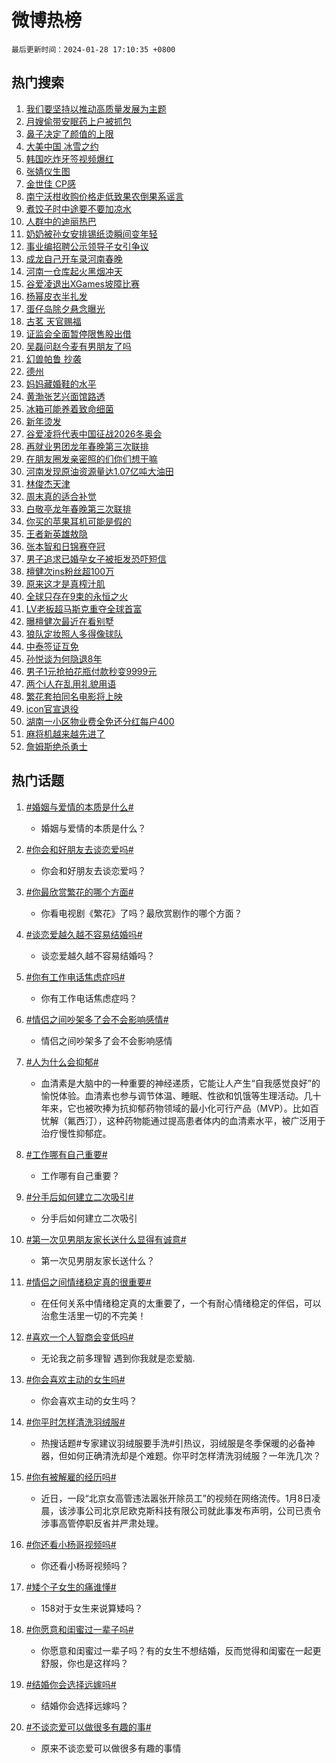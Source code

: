 # 微博热榜

`最后更新时间：2024-01-28 17:10:35 +0800`

## 热门搜索

1. [我们要坚持以推动高质量发展为主题](https://m.weibo.cn/search?containerid=100103type%3D1%26t%3D10%26q%3D%23%E6%88%91%E4%BB%AC%E8%A6%81%E5%9D%9A%E6%8C%81%E4%BB%A5%E6%8E%A8%E5%8A%A8%E9%AB%98%E8%B4%A8%E9%87%8F%E5%8F%91%E5%B1%95%E4%B8%BA%E4%B8%BB%E9%A2%98%23&stream_entry_id=51&isnewpage=1&extparam=seat%3D1%26c_type%3D51%26dgr%3D0%26pos%3D0%26cate%3D10103%26q%3D%2523%25E6%2588%2591%25E4%25BB%25AC%25E8%25A6%2581%25E5%259D%259A%25E6%258C%2581%25E4%25BB%25A5%25E6%258E%25A8%25E5%258A%25A8%25E9%25AB%2598%25E8%25B4%25A8%25E9%2587%258F%25E5%258F%2591%25E5%25B1%2595%25E4%25B8%25BA%25E4%25B8%25BB%25E9%25A2%2598%2523%26filter_type%3Drealtimehot%26stream_entry_id%3D51%26display_time%3D1706433034%26pre_seqid%3D170643303454602201205)
1. [月嫂偷带安眠药上户被抓包](https://m.weibo.cn/search?containerid=100103type%3D1%26t%3D10%26q%3D%23%E6%9C%88%E5%AB%82%E5%81%B7%E5%B8%A6%E5%AE%89%E7%9C%A0%E8%8D%AF%E4%B8%8A%E6%88%B7%E8%A2%AB%E6%8A%93%E5%8C%85%23&stream_entry_id=31&isnewpage=1&extparam=seat%3D1%26c_type%3D31%26pos%3D0%26lcate%3D5001%26filter_type%3Drealtimehot%26band_rank%3D1%26q%3D%2523%25E6%259C%2588%25E5%25AB%2582%25E5%2581%25B7%25E5%25B8%25A6%25E5%25AE%2589%25E7%259C%25A0%25E8%258D%25AF%25E4%25B8%258A%25E6%2588%25B7%25E8%25A2%25AB%25E6%258A%2593%25E5%258C%2585%2523%26dgr%3D0%26flag%3D1%26realpos%3D1%26cate%3D5001%26stream_entry_id%3D31%26display_time%3D1706433034%26pre_seqid%3D170643303454602201205)
1. [鼻子决定了颜值的上限](https://m.weibo.cn/search?containerid=100103type%3D1%26t%3D10%26q%3D%23%E9%BC%BB%E5%AD%90%E5%86%B3%E5%AE%9A%E4%BA%86%E9%A2%9C%E5%80%BC%E7%9A%84%E4%B8%8A%E9%99%90%23&stream_entry_id=31&isnewpage=1&extparam=seat%3D1%26c_type%3D31%26pos%3D1%26lcate%3D5001%26filter_type%3Drealtimehot%26band_rank%3D2%26q%3D%2523%25E9%25BC%25BB%25E5%25AD%2590%25E5%2586%25B3%25E5%25AE%259A%25E4%25BA%2586%25E9%25A2%259C%25E5%2580%25BC%25E7%259A%2584%25E4%25B8%258A%25E9%2599%2590%2523%26dgr%3D0%26flag%3D2%26realpos%3D2%26cate%3D5001%26stream_entry_id%3D31%26display_time%3D1706433034%26pre_seqid%3D170643303454602201205)
1. [大美中国 冰雪之约](https://m.weibo.cn/search?containerid=100103type%3D1%26t%3D10%26q%3D%23%E5%A4%A7%E7%BE%8E%E4%B8%AD%E5%9B%BD+%E5%86%B0%E9%9B%AA%E4%B9%8B%E7%BA%A6%23&stream_entry_id=31&isnewpage=1&extparam=seat%3D1%26c_type%3D31%26pos%3D2%26lcate%3D5001%26filter_type%3Drealtimehot%26band_rank%3D3%26q%3D%2523%25E5%25A4%25A7%25E7%25BE%258E%25E4%25B8%25AD%25E5%259B%25BD%2520%25E5%2586%25B0%25E9%259B%25AA%25E4%25B9%258B%25E7%25BA%25A6%2523%26dgr%3D0%26flag%3D1%26realpos%3D3%26cate%3D5001%26stream_entry_id%3D31%26display_time%3D1706433034%26pre_seqid%3D170643303454602201205)
1. [韩国吃炸牙签视频爆红](https://m.weibo.cn/search?containerid=100103type%3D1%26t%3D10%26q%3D%23%E9%9F%A9%E5%9B%BD%E5%90%83%E7%82%B8%E7%89%99%E7%AD%BE%E8%A7%86%E9%A2%91%E7%88%86%E7%BA%A2%23&stream_entry_id=31&isnewpage=1&extparam=seat%3D1%26c_type%3D31%26pos%3D3%26lcate%3D5001%26filter_type%3Drealtimehot%26band_rank%3D4%26q%3D%2523%25E9%259F%25A9%25E5%259B%25BD%25E5%2590%2583%25E7%2582%25B8%25E7%2589%2599%25E7%25AD%25BE%25E8%25A7%2586%25E9%25A2%2591%25E7%2588%2586%25E7%25BA%25A2%2523%26dgr%3D0%26flag%3D2%26realpos%3D4%26cate%3D5001%26stream_entry_id%3D31%26display_time%3D1706433034%26pre_seqid%3D170643303454602201205)
1. [张婧仪生图](https://m.weibo.cn/search?containerid=100103type%3D1%26t%3D10%26q%3D%E5%BC%A0%E5%A9%A7%E4%BB%AA%E7%94%9F%E5%9B%BE&stream_entry_id=31&isnewpage=1&extparam=seat%3D1%26c_type%3D31%26pos%3D4%26lcate%3D5001%26filter_type%3Drealtimehot%26band_rank%3D5%26q%3D%25E5%25BC%25A0%25E5%25A9%25A7%25E4%25BB%25AA%25E7%2594%259F%25E5%259B%25BE%26dgr%3D0%26flag%3D1%26realpos%3D5%26cate%3D5001%26stream_entry_id%3D31%26display_time%3D1706433034%26pre_seqid%3D170643303454602201205)
1. [金世佳 CP感](https://m.weibo.cn/search?containerid=100103type%3D1%26t%3D10%26q%3D%E9%87%91%E4%B8%96%E4%BD%B3+CP%E6%84%9F&stream_entry_id=31&isnewpage=1&extparam=seat%3D1%26c_type%3D31%26pos%3D5%26lcate%3D5001%26filter_type%3Drealtimehot%26band_rank%3D6%26q%3D%25E9%2587%2591%25E4%25B8%2596%25E4%25BD%25B3%2520CP%25E6%2584%259F%26dgr%3D0%26flag%3D1%26realpos%3D6%26cate%3D5001%26stream_entry_id%3D31%26display_time%3D1706433034%26pre_seqid%3D170643303454602201205)
1. [南宁沃柑收购价格走低致果农倒果系谣言](https://m.weibo.cn/search?containerid=100103type%3D1%26t%3D10%26q%3D%23%E5%8D%97%E5%AE%81%E6%B2%83%E6%9F%91%E6%94%B6%E8%B4%AD%E4%BB%B7%E6%A0%BC%E8%B5%B0%E4%BD%8E%E8%87%B4%E6%9E%9C%E5%86%9C%E5%80%92%E6%9E%9C%E7%B3%BB%E8%B0%A3%E8%A8%80%23&stream_entry_id=31&isnewpage=1&extparam=seat%3D1%26c_type%3D31%26pos%3D6%26lcate%3D5001%26filter_type%3Drealtimehot%26band_rank%3D7%26q%3D%2523%25E5%258D%2597%25E5%25AE%2581%25E6%25B2%2583%25E6%259F%2591%25E6%2594%25B6%25E8%25B4%25AD%25E4%25BB%25B7%25E6%25A0%25BC%25E8%25B5%25B0%25E4%25BD%258E%25E8%2587%25B4%25E6%259E%259C%25E5%2586%259C%25E5%2580%2592%25E6%259E%259C%25E7%25B3%25BB%25E8%25B0%25A3%25E8%25A8%2580%2523%26is_ad_pos%3D1%26adid%3D221324%26dgr%3D0%26cate%3D5001%26stream_entry_id%3D31%26display_time%3D1706433034%26pre_seqid%3D170643303454602201205)
1. [煮饺子时中途要不要加凉水](https://m.weibo.cn/search?containerid=100103type%3D1%26t%3D10%26q%3D%23%E7%85%AE%E9%A5%BA%E5%AD%90%E6%97%B6%E4%B8%AD%E9%80%94%E8%A6%81%E4%B8%8D%E8%A6%81%E5%8A%A0%E5%87%89%E6%B0%B4%23&stream_entry_id=31&isnewpage=1&extparam=seat%3D1%26c_type%3D31%26pos%3D7%26lcate%3D5001%26filter_type%3Drealtimehot%26band_rank%3D7%26q%3D%2523%25E7%2585%25AE%25E9%25A5%25BA%25E5%25AD%2590%25E6%2597%25B6%25E4%25B8%25AD%25E9%2580%2594%25E8%25A6%2581%25E4%25B8%258D%25E8%25A6%2581%25E5%258A%25A0%25E5%2587%2589%25E6%25B0%25B4%2523%26dgr%3D0%26flag%3D0%26realpos%3D7%26cate%3D5001%26stream_entry_id%3D31%26display_time%3D1706433034%26pre_seqid%3D170643303454602201205)
1. [人群中的迪丽热巴](https://m.weibo.cn/search?containerid=100103type%3D1%26t%3D10%26q%3D%E4%BA%BA%E7%BE%A4%E4%B8%AD%E7%9A%84%E8%BF%AA%E4%B8%BD%E7%83%AD%E5%B7%B4&stream_entry_id=31&isnewpage=1&extparam=seat%3D1%26c_type%3D31%26pos%3D8%26lcate%3D5001%26filter_type%3Drealtimehot%26band_rank%3D8%26q%3D%25E4%25BA%25BA%25E7%25BE%25A4%25E4%25B8%25AD%25E7%259A%2584%25E8%25BF%25AA%25E4%25B8%25BD%25E7%2583%25AD%25E5%25B7%25B4%26dgr%3D0%26flag%3D1%26realpos%3D8%26cate%3D5001%26stream_entry_id%3D31%26display_time%3D1706433034%26pre_seqid%3D170643303454602201205)
1. [奶奶被孙女安排锡纸烫瞬间变年轻](https://m.weibo.cn/search?containerid=100103type%3D1%26t%3D10%26q%3D%23%E5%A5%B6%E5%A5%B6%E8%A2%AB%E5%AD%99%E5%A5%B3%E5%AE%89%E6%8E%92%E9%94%A1%E7%BA%B8%E7%83%AB%E7%9E%AC%E9%97%B4%E5%8F%98%E5%B9%B4%E8%BD%BB%23&stream_entry_id=31&isnewpage=1&extparam=seat%3D1%26c_type%3D31%26pos%3D9%26lcate%3D5001%26filter_type%3Drealtimehot%26band_rank%3D9%26q%3D%2523%25E5%25A5%25B6%25E5%25A5%25B6%25E8%25A2%25AB%25E5%25AD%2599%25E5%25A5%25B3%25E5%25AE%2589%25E6%258E%2592%25E9%2594%25A1%25E7%25BA%25B8%25E7%2583%25AB%25E7%259E%25AC%25E9%2597%25B4%25E5%258F%2598%25E5%25B9%25B4%25E8%25BD%25BB%2523%26dgr%3D0%26flag%3D32768%26realpos%3D9%26cate%3D5001%26stream_entry_id%3D31%26display_time%3D1706433034%26pre_seqid%3D170643303454602201205)
1. [事业编招聘公示领导子女引争议](https://m.weibo.cn/search?containerid=100103type%3D1%26t%3D10%26q%3D%23%E4%BA%8B%E4%B8%9A%E7%BC%96%E6%8B%9B%E8%81%98%E5%85%AC%E7%A4%BA%E9%A2%86%E5%AF%BC%E5%AD%90%E5%A5%B3%E5%BC%95%E4%BA%89%E8%AE%AE%23&stream_entry_id=31&isnewpage=1&extparam=seat%3D1%26c_type%3D31%26pos%3D10%26lcate%3D5001%26filter_type%3Drealtimehot%26band_rank%3D10%26q%3D%2523%25E4%25BA%258B%25E4%25B8%259A%25E7%25BC%2596%25E6%258B%259B%25E8%2581%2598%25E5%2585%25AC%25E7%25A4%25BA%25E9%25A2%2586%25E5%25AF%25BC%25E5%25AD%2590%25E5%25A5%25B3%25E5%25BC%2595%25E4%25BA%2589%25E8%25AE%25AE%2523%26dgr%3D0%26flag%3D0%26realpos%3D10%26cate%3D5001%26stream_entry_id%3D31%26display_time%3D1706433034%26pre_seqid%3D170643303454602201205)
1. [成龙自己开车录河南春晚](https://m.weibo.cn/search?containerid=100103type%3D1%26t%3D10%26q%3D%23%E6%88%90%E9%BE%99%E8%87%AA%E5%B7%B1%E5%BC%80%E8%BD%A6%E5%BD%95%E6%B2%B3%E5%8D%97%E6%98%A5%E6%99%9A%23&stream_entry_id=31&isnewpage=1&extparam=seat%3D1%26c_type%3D31%26pos%3D11%26lcate%3D5001%26filter_type%3Drealtimehot%26band_rank%3D11%26q%3D%2523%25E6%2588%2590%25E9%25BE%2599%25E8%2587%25AA%25E5%25B7%25B1%25E5%25BC%2580%25E8%25BD%25A6%25E5%25BD%2595%25E6%25B2%25B3%25E5%258D%2597%25E6%2598%25A5%25E6%2599%259A%2523%26dgr%3D0%26flag%3D2%26realpos%3D11%26cate%3D5001%26stream_entry_id%3D31%26display_time%3D1706433034%26pre_seqid%3D170643303454602201205)
1. [河南一仓库起火黑烟冲天](https://m.weibo.cn/search?containerid=100103type%3D1%26t%3D10%26q%3D%23%E6%B2%B3%E5%8D%97%E4%B8%80%E4%BB%93%E5%BA%93%E8%B5%B7%E7%81%AB%E9%BB%91%E7%83%9F%E5%86%B2%E5%A4%A9%23&stream_entry_id=31&isnewpage=1&extparam=seat%3D1%26c_type%3D31%26pos%3D12%26lcate%3D5001%26filter_type%3Drealtimehot%26band_rank%3D12%26q%3D%2523%25E6%25B2%25B3%25E5%258D%2597%25E4%25B8%2580%25E4%25BB%2593%25E5%25BA%2593%25E8%25B5%25B7%25E7%2581%25AB%25E9%25BB%2591%25E7%2583%259F%25E5%2586%25B2%25E5%25A4%25A9%2523%26dgr%3D0%26flag%3D1%26realpos%3D12%26cate%3D5001%26stream_entry_id%3D31%26display_time%3D1706433034%26pre_seqid%3D170643303454602201205)
1. [谷爱凌退出XGames坡障比赛](https://m.weibo.cn/search?containerid=100103type%3D1%26t%3D10%26q%3D%23%E8%B0%B7%E7%88%B1%E5%87%8C%E9%80%80%E5%87%BAXGames%E5%9D%A1%E9%9A%9C%E6%AF%94%E8%B5%9B%23&stream_entry_id=31&isnewpage=1&extparam=seat%3D1%26c_type%3D31%26pos%3D13%26lcate%3D5001%26filter_type%3Drealtimehot%26band_rank%3D13%26q%3D%2523%25E8%25B0%25B7%25E7%2588%25B1%25E5%2587%258C%25E9%2580%2580%25E5%2587%25BAXGames%25E5%259D%25A1%25E9%259A%259C%25E6%25AF%2594%25E8%25B5%259B%2523%26dgr%3D0%26flag%3D0%26realpos%3D13%26cate%3D5001%26stream_entry_id%3D31%26display_time%3D1706433034%26pre_seqid%3D170643303454602201205)
1. [杨幂皮衣半扎发](https://m.weibo.cn/search?containerid=100103type%3D1%26t%3D10%26q%3D%23%E6%9D%A8%E5%B9%82%E7%9A%AE%E8%A1%A3%E5%8D%8A%E6%89%8E%E5%8F%91%23&stream_entry_id=31&isnewpage=1&extparam=seat%3D1%26c_type%3D31%26pos%3D14%26lcate%3D5001%26filter_type%3Drealtimehot%26band_rank%3D14%26q%3D%2523%25E6%259D%25A8%25E5%25B9%2582%25E7%259A%25AE%25E8%25A1%25A3%25E5%258D%258A%25E6%2589%258E%25E5%258F%2591%2523%26dgr%3D0%26flag%3D0%26realpos%3D14%26cate%3D5001%26stream_entry_id%3D31%26display_time%3D1706433034%26pre_seqid%3D170643303454602201205)
1. [蛋仔岛除夕悬念曝光](https://m.weibo.cn/search?containerid=100103type%3D1%26t%3D10%26q%3D%23%E8%9B%8B%E4%BB%94%E5%B2%9B%E9%99%A4%E5%A4%95%E6%82%AC%E5%BF%B5%E6%9B%9D%E5%85%89%23&stream_entry_id=31&isnewpage=1&extparam=seat%3D1%26c_type%3D31%26pos%3D15%26lcate%3D5001%26filter_type%3Drealtimehot%26band_rank%3D15%26q%3D%2523%25E8%259B%258B%25E4%25BB%2594%25E5%25B2%259B%25E9%2599%25A4%25E5%25A4%2595%25E6%2582%25AC%25E5%25BF%25B5%25E6%259B%259D%25E5%2585%2589%2523%26dgr%3D0%26flag%3D0%26adid%3D220028%26realpos%3D15%26cate%3D5001%26stream_entry_id%3D31%26display_time%3D1706433034%26pre_seqid%3D170643303454602201205)
1. [古茗 天官赐福](https://m.weibo.cn/search?containerid=100103type%3D1%26t%3D10%26q%3D%E5%8F%A4%E8%8C%97+%E5%A4%A9%E5%AE%98%E8%B5%90%E7%A6%8F&stream_entry_id=31&isnewpage=1&extparam=seat%3D1%26c_type%3D31%26pos%3D16%26lcate%3D5001%26filter_type%3Drealtimehot%26band_rank%3D16%26q%3D%25E5%258F%25A4%25E8%258C%2597%2520%25E5%25A4%25A9%25E5%25AE%2598%25E8%25B5%2590%25E7%25A6%258F%26dgr%3D0%26flag%3D0%26realpos%3D16%26cate%3D5001%26stream_entry_id%3D31%26display_time%3D1706433034%26pre_seqid%3D170643303454602201205)
1. [证监会全面暂停限售股出借](https://m.weibo.cn/search?containerid=100103type%3D1%26t%3D10%26q%3D%23%E8%AF%81%E7%9B%91%E4%BC%9A%E5%85%A8%E9%9D%A2%E6%9A%82%E5%81%9C%E9%99%90%E5%94%AE%E8%82%A1%E5%87%BA%E5%80%9F%23&stream_entry_id=31&isnewpage=1&extparam=seat%3D1%26c_type%3D31%26pos%3D17%26lcate%3D5001%26filter_type%3Drealtimehot%26band_rank%3D17%26q%3D%2523%25E8%25AF%2581%25E7%259B%2591%25E4%25BC%259A%25E5%2585%25A8%25E9%259D%25A2%25E6%259A%2582%25E5%2581%259C%25E9%2599%2590%25E5%2594%25AE%25E8%2582%25A1%25E5%2587%25BA%25E5%2580%259F%2523%26dgr%3D0%26flag%3D0%26realpos%3D17%26cate%3D5001%26stream_entry_id%3D31%26display_time%3D1706433034%26pre_seqid%3D170643303454602201205)
1. [吴磊问赵今麦有男朋友了吗](https://m.weibo.cn/search?containerid=100103type%3D1%26t%3D10%26q%3D%23%E5%90%B4%E7%A3%8A%E9%97%AE%E8%B5%B5%E4%BB%8A%E9%BA%A6%E6%9C%89%E7%94%B7%E6%9C%8B%E5%8F%8B%E4%BA%86%E5%90%97%23&stream_entry_id=31&isnewpage=1&extparam=seat%3D1%26c_type%3D31%26pos%3D18%26lcate%3D5001%26filter_type%3Drealtimehot%26band_rank%3D18%26q%3D%2523%25E5%2590%25B4%25E7%25A3%258A%25E9%2597%25AE%25E8%25B5%25B5%25E4%25BB%258A%25E9%25BA%25A6%25E6%259C%2589%25E7%2594%25B7%25E6%259C%258B%25E5%258F%258B%25E4%25BA%2586%25E5%2590%2597%2523%26dgr%3D0%26flag%3D2%26realpos%3D18%26cate%3D5001%26stream_entry_id%3D31%26display_time%3D1706433034%26pre_seqid%3D170643303454602201205)
1. [幻兽帕鲁 抄袭](https://m.weibo.cn/search?containerid=100103type%3D1%26t%3D10%26q%3D%E5%B9%BB%E5%85%BD%E5%B8%95%E9%B2%81+%E6%8A%84%E8%A2%AD&stream_entry_id=31&isnewpage=1&extparam=seat%3D1%26c_type%3D31%26pos%3D19%26lcate%3D5001%26filter_type%3Drealtimehot%26band_rank%3D19%26q%3D%25E5%25B9%25BB%25E5%2585%25BD%25E5%25B8%2595%25E9%25B2%2581%2520%25E6%258A%2584%25E8%25A2%25AD%26dgr%3D0%26flag%3D1%26realpos%3D19%26cate%3D5001%26stream_entry_id%3D31%26display_time%3D1706433034%26pre_seqid%3D170643303454602201205)
1. [德州](https://m.weibo.cn/search?containerid=100103type%3D1%26t%3D10%26q%3D%E5%BE%B7%E5%B7%9E&stream_entry_id=31&isnewpage=1&extparam=seat%3D1%26c_type%3D31%26pos%3D20%26lcate%3D5001%26filter_type%3Drealtimehot%26band_rank%3D20%26q%3D%25E5%25BE%25B7%25E5%25B7%259E%26dgr%3D0%26flag%3D0%26realpos%3D20%26cate%3D5001%26stream_entry_id%3D31%26display_time%3D1706433034%26pre_seqid%3D170643303454602201205)
1. [妈妈藏婚鞋的水平](https://m.weibo.cn/search?containerid=100103type%3D1%26t%3D10%26q%3D%E5%A6%88%E5%A6%88%E8%97%8F%E5%A9%9A%E9%9E%8B%E7%9A%84%E6%B0%B4%E5%B9%B3&stream_entry_id=31&isnewpage=1&extparam=seat%3D1%26c_type%3D31%26pos%3D21%26lcate%3D5001%26filter_type%3Drealtimehot%26band_rank%3D21%26q%3D%25E5%25A6%2588%25E5%25A6%2588%25E8%2597%258F%25E5%25A9%259A%25E9%259E%258B%25E7%259A%2584%25E6%25B0%25B4%25E5%25B9%25B3%26dgr%3D0%26flag%3D1%26realpos%3D21%26cate%3D5001%26stream_entry_id%3D31%26display_time%3D1706433034%26pre_seqid%3D170643303454602201205)
1. [黄渤张艺兴面馆路透](https://m.weibo.cn/search?containerid=100103type%3D1%26t%3D10%26q%3D%23%E9%BB%84%E6%B8%A4%E5%BC%A0%E8%89%BA%E5%85%B4%E9%9D%A2%E9%A6%86%E8%B7%AF%E9%80%8F%23&stream_entry_id=31&isnewpage=1&extparam=seat%3D1%26c_type%3D31%26pos%3D22%26lcate%3D5001%26filter_type%3Drealtimehot%26band_rank%3D22%26q%3D%2523%25E9%25BB%2584%25E6%25B8%25A4%25E5%25BC%25A0%25E8%2589%25BA%25E5%2585%25B4%25E9%259D%25A2%25E9%25A6%2586%25E8%25B7%25AF%25E9%2580%258F%2523%26dgr%3D0%26flag%3D1%26realpos%3D22%26cate%3D5001%26stream_entry_id%3D31%26display_time%3D1706433034%26pre_seqid%3D170643303454602201205)
1. [冰箱可能养着致命细菌](https://m.weibo.cn/search?containerid=100103type%3D1%26t%3D10%26q%3D%23%E5%86%B0%E7%AE%B1%E5%8F%AF%E8%83%BD%E5%85%BB%E7%9D%80%E8%87%B4%E5%91%BD%E7%BB%86%E8%8F%8C%23&stream_entry_id=31&isnewpage=1&extparam=seat%3D1%26c_type%3D31%26pos%3D23%26lcate%3D5001%26filter_type%3Drealtimehot%26band_rank%3D23%26q%3D%2523%25E5%2586%25B0%25E7%25AE%25B1%25E5%258F%25AF%25E8%2583%25BD%25E5%2585%25BB%25E7%259D%2580%25E8%2587%25B4%25E5%2591%25BD%25E7%25BB%2586%25E8%258F%258C%2523%26dgr%3D0%26flag%3D1%26realpos%3D23%26cate%3D5001%26stream_entry_id%3D31%26display_time%3D1706433034%26pre_seqid%3D170643303454602201205)
1. [新年烫发](https://m.weibo.cn/search?containerid=100103type%3D1%26t%3D10%26q%3D%E6%96%B0%E5%B9%B4%E7%83%AB%E5%8F%91&stream_entry_id=31&isnewpage=1&extparam=seat%3D1%26c_type%3D31%26pos%3D24%26lcate%3D5001%26filter_type%3Drealtimehot%26band_rank%3D24%26q%3D%25E6%2596%25B0%25E5%25B9%25B4%25E7%2583%25AB%25E5%258F%2591%26dgr%3D0%26flag%3D1%26realpos%3D24%26cate%3D5001%26stream_entry_id%3D31%26display_time%3D1706433034%26pre_seqid%3D170643303454602201205)
1. [谷爱凌将代表中国征战2026冬奥会](https://m.weibo.cn/search?containerid=100103type%3D1%26t%3D10%26q%3D%23%E8%B0%B7%E7%88%B1%E5%87%8C%E5%B0%86%E4%BB%A3%E8%A1%A8%E4%B8%AD%E5%9B%BD%E5%BE%81%E6%88%982026%E5%86%AC%E5%A5%A5%E4%BC%9A%23&stream_entry_id=31&isnewpage=1&extparam=seat%3D1%26c_type%3D31%26pos%3D25%26lcate%3D5001%26filter_type%3Drealtimehot%26band_rank%3D25%26q%3D%2523%25E8%25B0%25B7%25E7%2588%25B1%25E5%2587%258C%25E5%25B0%2586%25E4%25BB%25A3%25E8%25A1%25A8%25E4%25B8%25AD%25E5%259B%25BD%25E5%25BE%2581%25E6%2588%25982026%25E5%2586%25AC%25E5%25A5%25A5%25E4%25BC%259A%2523%26dgr%3D0%26flag%3D0%26realpos%3D25%26cate%3D5001%26stream_entry_id%3D31%26display_time%3D1706433034%26pre_seqid%3D170643303454602201205)
1. [再就业男团龙年春晚第三次联排](https://m.weibo.cn/search?containerid=100103type%3D1%26t%3D10%26q%3D%23%E5%86%8D%E5%B0%B1%E4%B8%9A%E7%94%B7%E5%9B%A2%E9%BE%99%E5%B9%B4%E6%98%A5%E6%99%9A%E7%AC%AC%E4%B8%89%E6%AC%A1%E8%81%94%E6%8E%92%23&stream_entry_id=31&isnewpage=1&extparam=seat%3D1%26c_type%3D31%26pos%3D26%26lcate%3D5001%26filter_type%3Drealtimehot%26band_rank%3D26%26q%3D%2523%25E5%2586%258D%25E5%25B0%25B1%25E4%25B8%259A%25E7%2594%25B7%25E5%259B%25A2%25E9%25BE%2599%25E5%25B9%25B4%25E6%2598%25A5%25E6%2599%259A%25E7%25AC%25AC%25E4%25B8%2589%25E6%25AC%25A1%25E8%2581%2594%25E6%258E%2592%2523%26dgr%3D0%26flag%3D1%26realpos%3D26%26cate%3D5001%26stream_entry_id%3D31%26display_time%3D1706433034%26pre_seqid%3D170643303454602201205)
1. [在朋友圈发亲密照的们你们想干嘛](https://m.weibo.cn/search?containerid=100103type%3D1%26t%3D10%26q%3D%23%E5%9C%A8%E6%9C%8B%E5%8F%8B%E5%9C%88%E5%8F%91%E4%BA%B2%E5%AF%86%E7%85%A7%E7%9A%84%E4%BB%AC%E4%BD%A0%E4%BB%AC%E6%83%B3%E5%B9%B2%E5%98%9B%23&stream_entry_id=31&isnewpage=1&extparam=seat%3D1%26c_type%3D31%26pos%3D27%26lcate%3D5001%26filter_type%3Drealtimehot%26band_rank%3D27%26q%3D%2523%25E5%259C%25A8%25E6%259C%258B%25E5%258F%258B%25E5%259C%2588%25E5%258F%2591%25E4%25BA%25B2%25E5%25AF%2586%25E7%2585%25A7%25E7%259A%2584%25E4%25BB%25AC%25E4%25BD%25A0%25E4%25BB%25AC%25E6%2583%25B3%25E5%25B9%25B2%25E5%2598%259B%2523%26dgr%3D0%26flag%3D0%26realpos%3D27%26cate%3D5001%26stream_entry_id%3D31%26display_time%3D1706433034%26pre_seqid%3D170643303454602201205)
1. [河南发现原油资源量达1.07亿吨大油田](https://m.weibo.cn/search?containerid=100103type%3D1%26t%3D10%26q%3D%23%E6%B2%B3%E5%8D%97%E5%8F%91%E7%8E%B0%E5%8E%9F%E6%B2%B9%E8%B5%84%E6%BA%90%E9%87%8F%E8%BE%BE1.07%E4%BA%BF%E5%90%A8%E5%A4%A7%E6%B2%B9%E7%94%B0%23&stream_entry_id=31&isnewpage=1&extparam=seat%3D1%26c_type%3D31%26pos%3D28%26lcate%3D5001%26filter_type%3Drealtimehot%26band_rank%3D28%26q%3D%2523%25E6%25B2%25B3%25E5%258D%2597%25E5%258F%2591%25E7%258E%25B0%25E5%258E%259F%25E6%25B2%25B9%25E8%25B5%2584%25E6%25BA%2590%25E9%2587%258F%25E8%25BE%25BE1.07%25E4%25BA%25BF%25E5%2590%25A8%25E5%25A4%25A7%25E6%25B2%25B9%25E7%2594%25B0%2523%26dgr%3D0%26flag%3D1%26realpos%3D28%26cate%3D5001%26stream_entry_id%3D31%26display_time%3D1706433034%26pre_seqid%3D170643303454602201205)
1. [林俊杰天津](https://m.weibo.cn/search?containerid=100103type%3D1%26t%3D10%26q%3D%E6%9E%97%E4%BF%8A%E6%9D%B0%E5%A4%A9%E6%B4%A5&stream_entry_id=31&isnewpage=1&extparam=seat%3D1%26c_type%3D31%26pos%3D29%26lcate%3D5001%26filter_type%3Drealtimehot%26band_rank%3D29%26q%3D%25E6%259E%2597%25E4%25BF%258A%25E6%259D%25B0%25E5%25A4%25A9%25E6%25B4%25A5%26dgr%3D0%26flag%3D1%26realpos%3D29%26cate%3D5001%26stream_entry_id%3D31%26display_time%3D1706433034%26pre_seqid%3D170643303454602201205)
1. [周末真的适合补觉](https://m.weibo.cn/search?containerid=100103type%3D1%26t%3D10%26q%3D%23%E5%91%A8%E6%9C%AB%E7%9C%9F%E7%9A%84%E9%80%82%E5%90%88%E8%A1%A5%E8%A7%89%23&stream_entry_id=31&isnewpage=1&extparam=seat%3D1%26c_type%3D31%26pos%3D30%26lcate%3D5001%26filter_type%3Drealtimehot%26band_rank%3D30%26q%3D%2523%25E5%2591%25A8%25E6%259C%25AB%25E7%259C%259F%25E7%259A%2584%25E9%2580%2582%25E5%2590%2588%25E8%25A1%25A5%25E8%25A7%2589%2523%26dgr%3D0%26flag%3D1%26realpos%3D30%26cate%3D5001%26stream_entry_id%3D31%26display_time%3D1706433034%26pre_seqid%3D170643303454602201205)
1. [白敬亭龙年春晚第三次联排](https://m.weibo.cn/search?containerid=100103type%3D1%26t%3D10%26q%3D%23%E7%99%BD%E6%95%AC%E4%BA%AD%E9%BE%99%E5%B9%B4%E6%98%A5%E6%99%9A%E7%AC%AC%E4%B8%89%E6%AC%A1%E8%81%94%E6%8E%92%23&stream_entry_id=31&isnewpage=1&extparam=seat%3D1%26c_type%3D31%26pos%3D31%26lcate%3D5001%26filter_type%3Drealtimehot%26band_rank%3D31%26q%3D%2523%25E7%2599%25BD%25E6%2595%25AC%25E4%25BA%25AD%25E9%25BE%2599%25E5%25B9%25B4%25E6%2598%25A5%25E6%2599%259A%25E7%25AC%25AC%25E4%25B8%2589%25E6%25AC%25A1%25E8%2581%2594%25E6%258E%2592%2523%26dgr%3D0%26flag%3D1%26realpos%3D31%26cate%3D5001%26stream_entry_id%3D31%26display_time%3D1706433034%26pre_seqid%3D170643303454602201205)
1. [你买的苹果耳机可能是假的](https://m.weibo.cn/search?containerid=100103type%3D1%26t%3D10%26q%3D%23%E4%BD%A0%E4%B9%B0%E7%9A%84%E8%8B%B9%E6%9E%9C%E8%80%B3%E6%9C%BA%E5%8F%AF%E8%83%BD%E6%98%AF%E5%81%87%E7%9A%84%23&stream_entry_id=31&isnewpage=1&extparam=seat%3D1%26c_type%3D31%26pos%3D32%26lcate%3D5001%26filter_type%3Drealtimehot%26band_rank%3D32%26q%3D%2523%25E4%25BD%25A0%25E4%25B9%25B0%25E7%259A%2584%25E8%258B%25B9%25E6%259E%259C%25E8%2580%25B3%25E6%259C%25BA%25E5%258F%25AF%25E8%2583%25BD%25E6%2598%25AF%25E5%2581%2587%25E7%259A%2584%2523%26dgr%3D0%26flag%3D0%26realpos%3D32%26cate%3D5001%26stream_entry_id%3D31%26display_time%3D1706433034%26pre_seqid%3D170643303454602201205)
1. [王者新英雄敖隐](https://m.weibo.cn/search?containerid=100103type%3D1%26t%3D10%26q%3D%23%E7%8E%8B%E8%80%85%E6%96%B0%E8%8B%B1%E9%9B%84%E6%95%96%E9%9A%90%23&stream_entry_id=31&isnewpage=1&extparam=seat%3D1%26c_type%3D31%26pos%3D33%26lcate%3D5001%26filter_type%3Drealtimehot%26band_rank%3D33%26q%3D%2523%25E7%258E%258B%25E8%2580%2585%25E6%2596%25B0%25E8%258B%25B1%25E9%259B%2584%25E6%2595%2596%25E9%259A%2590%2523%26dgr%3D0%26flag%3D0%26realpos%3D33%26cate%3D5001%26stream_entry_id%3D31%26display_time%3D1706433034%26pre_seqid%3D170643303454602201205)
1. [张本智和日锦赛夺冠](https://m.weibo.cn/search?containerid=100103type%3D1%26t%3D10%26q%3D%23%E5%BC%A0%E6%9C%AC%E6%99%BA%E5%92%8C%E6%97%A5%E9%94%A6%E8%B5%9B%E5%A4%BA%E5%86%A0%23&stream_entry_id=31&isnewpage=1&extparam=seat%3D1%26c_type%3D31%26pos%3D34%26lcate%3D5001%26filter_type%3Drealtimehot%26band_rank%3D34%26q%3D%2523%25E5%25BC%25A0%25E6%259C%25AC%25E6%2599%25BA%25E5%2592%258C%25E6%2597%25A5%25E9%2594%25A6%25E8%25B5%259B%25E5%25A4%25BA%25E5%2586%25A0%2523%26dgr%3D0%26flag%3D1%26realpos%3D34%26cate%3D5001%26stream_entry_id%3D31%26display_time%3D1706433034%26pre_seqid%3D170643303454602201205)
1. [男子追求已婚孕女子被拒发恐吓短信](https://m.weibo.cn/search?containerid=100103type%3D1%26t%3D10%26q%3D%23%E7%94%B7%E5%AD%90%E8%BF%BD%E6%B1%82%E5%B7%B2%E5%A9%9A%E5%AD%95%E5%A5%B3%E5%AD%90%E8%A2%AB%E6%8B%92%E5%8F%91%E6%81%90%E5%90%93%E7%9F%AD%E4%BF%A1%23&stream_entry_id=31&isnewpage=1&extparam=seat%3D1%26c_type%3D31%26pos%3D35%26lcate%3D5001%26filter_type%3Drealtimehot%26band_rank%3D35%26q%3D%2523%25E7%2594%25B7%25E5%25AD%2590%25E8%25BF%25BD%25E6%25B1%2582%25E5%25B7%25B2%25E5%25A9%259A%25E5%25AD%2595%25E5%25A5%25B3%25E5%25AD%2590%25E8%25A2%25AB%25E6%258B%2592%25E5%258F%2591%25E6%2581%2590%25E5%2590%2593%25E7%259F%25AD%25E4%25BF%25A1%2523%26dgr%3D0%26flag%3D0%26realpos%3D35%26cate%3D5001%26stream_entry_id%3D31%26display_time%3D1706433034%26pre_seqid%3D170643303454602201205)
1. [檀健次ins粉丝超100万](https://m.weibo.cn/search?containerid=100103type%3D1%26t%3D10%26q%3D%23%E6%AA%80%E5%81%A5%E6%AC%A1ins%E7%B2%89%E4%B8%9D%E8%B6%85100%E4%B8%87%23&stream_entry_id=31&isnewpage=1&extparam=seat%3D1%26c_type%3D31%26pos%3D36%26lcate%3D5001%26filter_type%3Drealtimehot%26band_rank%3D36%26q%3D%2523%25E6%25AA%2580%25E5%2581%25A5%25E6%25AC%25A1ins%25E7%25B2%2589%25E4%25B8%259D%25E8%25B6%2585100%25E4%25B8%2587%2523%26dgr%3D0%26flag%3D1%26realpos%3D36%26cate%3D5001%26stream_entry_id%3D31%26display_time%3D1706433034%26pre_seqid%3D170643303454602201205)
1. [原来这才是真榨汁肌](https://m.weibo.cn/search?containerid=100103type%3D1%26t%3D10%26q%3D%23%E5%8E%9F%E6%9D%A5%E8%BF%99%E6%89%8D%E6%98%AF%E7%9C%9F%E6%A6%A8%E6%B1%81%E8%82%8C%23&stream_entry_id=31&isnewpage=1&extparam=seat%3D1%26c_type%3D31%26pos%3D37%26lcate%3D5001%26filter_type%3Drealtimehot%26band_rank%3D37%26q%3D%2523%25E5%258E%259F%25E6%259D%25A5%25E8%25BF%2599%25E6%2589%258D%25E6%2598%25AF%25E7%259C%259F%25E6%25A6%25A8%25E6%25B1%2581%25E8%2582%258C%2523%26dgr%3D0%26flag%3D1%26realpos%3D37%26cate%3D5001%26stream_entry_id%3D31%26display_time%3D1706433034%26pre_seqid%3D170643303454602201205)
1. [全球只存在9束的永恒之火](https://m.weibo.cn/search?containerid=100103type%3D1%26t%3D10%26q%3D%E5%85%A8%E7%90%83%E5%8F%AA%E5%AD%98%E5%9C%A89%E6%9D%9F%E7%9A%84%E6%B0%B8%E6%81%92%E4%B9%8B%E7%81%AB&stream_entry_id=31&isnewpage=1&extparam=seat%3D1%26c_type%3D31%26pos%3D38%26lcate%3D5001%26filter_type%3Drealtimehot%26band_rank%3D38%26q%3D%25E5%2585%25A8%25E7%2590%2583%25E5%258F%25AA%25E5%25AD%2598%25E5%259C%25A89%25E6%259D%259F%25E7%259A%2584%25E6%25B0%25B8%25E6%2581%2592%25E4%25B9%258B%25E7%2581%25AB%26dgr%3D0%26flag%3D1%26realpos%3D38%26cate%3D5001%26stream_entry_id%3D31%26display_time%3D1706433034%26pre_seqid%3D170643303454602201205)
1. [LV老板超马斯克重夺全球首富](https://m.weibo.cn/search?containerid=100103type%3D1%26t%3D10%26q%3D%23LV%E8%80%81%E6%9D%BF%E8%B6%85%E9%A9%AC%E6%96%AF%E5%85%8B%E9%87%8D%E5%A4%BA%E5%85%A8%E7%90%83%E9%A6%96%E5%AF%8C%23&stream_entry_id=31&isnewpage=1&extparam=seat%3D1%26c_type%3D31%26pos%3D39%26lcate%3D5001%26filter_type%3Drealtimehot%26band_rank%3D39%26q%3D%2523LV%25E8%2580%2581%25E6%259D%25BF%25E8%25B6%2585%25E9%25A9%25AC%25E6%2596%25AF%25E5%2585%258B%25E9%2587%258D%25E5%25A4%25BA%25E5%2585%25A8%25E7%2590%2583%25E9%25A6%2596%25E5%25AF%258C%2523%26dgr%3D0%26flag%3D0%26realpos%3D39%26cate%3D5001%26stream_entry_id%3D31%26display_time%3D1706433034%26pre_seqid%3D170643303454602201205)
1. [曝檀健次最近在看别墅](https://m.weibo.cn/search?containerid=100103type%3D1%26t%3D10%26q%3D%23%E6%9B%9D%E6%AA%80%E5%81%A5%E6%AC%A1%E6%9C%80%E8%BF%91%E5%9C%A8%E7%9C%8B%E5%88%AB%E5%A2%85%23&stream_entry_id=31&isnewpage=1&extparam=seat%3D1%26c_type%3D31%26pos%3D40%26lcate%3D5001%26filter_type%3Drealtimehot%26band_rank%3D40%26q%3D%2523%25E6%259B%259D%25E6%25AA%2580%25E5%2581%25A5%25E6%25AC%25A1%25E6%259C%2580%25E8%25BF%2591%25E5%259C%25A8%25E7%259C%258B%25E5%2588%25AB%25E5%25A2%2585%2523%26dgr%3D0%26flag%3D0%26realpos%3D40%26cate%3D5001%26stream_entry_id%3D31%26display_time%3D1706433034%26pre_seqid%3D170643303454602201205)
1. [狼队定妆照人多得像球队](https://m.weibo.cn/search?containerid=100103type%3D1%26t%3D10%26q%3D%23%E7%8B%BC%E9%98%9F%E5%AE%9A%E5%A6%86%E7%85%A7%E4%BA%BA%E5%A4%9A%E5%BE%97%E5%83%8F%E7%90%83%E9%98%9F%23&stream_entry_id=31&isnewpage=1&extparam=seat%3D1%26c_type%3D31%26pos%3D41%26lcate%3D5001%26filter_type%3Drealtimehot%26band_rank%3D41%26q%3D%2523%25E7%258B%25BC%25E9%2598%259F%25E5%25AE%259A%25E5%25A6%2586%25E7%2585%25A7%25E4%25BA%25BA%25E5%25A4%259A%25E5%25BE%2597%25E5%2583%258F%25E7%2590%2583%25E9%2598%259F%2523%26dgr%3D0%26flag%3D1%26realpos%3D41%26cate%3D5001%26stream_entry_id%3D31%26display_time%3D1706433034%26pre_seqid%3D170643303454602201205)
1. [中泰签证互免](https://m.weibo.cn/search?containerid=100103type%3D1%26t%3D10%26q%3D%23%E4%B8%AD%E6%B3%B0%E7%AD%BE%E8%AF%81%E4%BA%92%E5%85%8D%23&stream_entry_id=31&isnewpage=1&extparam=seat%3D1%26c_type%3D31%26pos%3D42%26lcate%3D5001%26filter_type%3Drealtimehot%26band_rank%3D42%26q%3D%2523%25E4%25B8%25AD%25E6%25B3%25B0%25E7%25AD%25BE%25E8%25AF%2581%25E4%25BA%2592%25E5%2585%258D%2523%26dgr%3D0%26flag%3D0%26realpos%3D42%26cate%3D5001%26stream_entry_id%3D31%26display_time%3D1706433034%26pre_seqid%3D170643303454602201205)
1. [孙悦谈为何隐退8年](https://m.weibo.cn/search?containerid=100103type%3D1%26t%3D10%26q%3D%23%E5%AD%99%E6%82%A6%E8%B0%88%E4%B8%BA%E4%BD%95%E9%9A%90%E9%80%808%E5%B9%B4%23&stream_entry_id=31&isnewpage=1&extparam=seat%3D1%26c_type%3D31%26pos%3D43%26lcate%3D5001%26filter_type%3Drealtimehot%26band_rank%3D43%26q%3D%2523%25E5%25AD%2599%25E6%2582%25A6%25E8%25B0%2588%25E4%25B8%25BA%25E4%25BD%2595%25E9%259A%2590%25E9%2580%25808%25E5%25B9%25B4%2523%26dgr%3D0%26flag%3D0%26realpos%3D43%26cate%3D5001%26stream_entry_id%3D31%26display_time%3D1706433034%26pre_seqid%3D170643303454602201205)
1. [男子1元抢拍花瓶付款秒变9999元](https://m.weibo.cn/search?containerid=100103type%3D1%26t%3D10%26q%3D%23%E7%94%B7%E5%AD%901%E5%85%83%E6%8A%A2%E6%8B%8D%E8%8A%B1%E7%93%B6%E4%BB%98%E6%AC%BE%E7%A7%92%E5%8F%989999%E5%85%83%23&stream_entry_id=31&isnewpage=1&extparam=seat%3D1%26c_type%3D31%26pos%3D44%26lcate%3D5001%26filter_type%3Drealtimehot%26band_rank%3D44%26q%3D%2523%25E7%2594%25B7%25E5%25AD%25901%25E5%2585%2583%25E6%258A%25A2%25E6%258B%258D%25E8%258A%25B1%25E7%2593%25B6%25E4%25BB%2598%25E6%25AC%25BE%25E7%25A7%2592%25E5%258F%25989999%25E5%2585%2583%2523%26dgr%3D0%26flag%3D0%26realpos%3D44%26cate%3D5001%26stream_entry_id%3D31%26display_time%3D1706433034%26pre_seqid%3D170643303454602201205)
1. [两个i人在乱用礼貌用语](https://m.weibo.cn/search?containerid=100103type%3D1%26t%3D10%26q%3D%E4%B8%A4%E4%B8%AAi%E4%BA%BA%E5%9C%A8%E4%B9%B1%E7%94%A8%E7%A4%BC%E8%B2%8C%E7%94%A8%E8%AF%AD&stream_entry_id=31&isnewpage=1&extparam=seat%3D1%26c_type%3D31%26pos%3D45%26lcate%3D5001%26filter_type%3Drealtimehot%26band_rank%3D45%26q%3D%25E4%25B8%25A4%25E4%25B8%25AAi%25E4%25BA%25BA%25E5%259C%25A8%25E4%25B9%25B1%25E7%2594%25A8%25E7%25A4%25BC%25E8%25B2%258C%25E7%2594%25A8%25E8%25AF%25AD%26dgr%3D0%26flag%3D0%26realpos%3D45%26cate%3D5001%26stream_entry_id%3D31%26display_time%3D1706433034%26pre_seqid%3D170643303454602201205)
1. [繁花套拍同名电影将上映](https://m.weibo.cn/search?containerid=100103type%3D1%26t%3D10%26q%3D%23%E7%B9%81%E8%8A%B1%E5%A5%97%E6%8B%8D%E5%90%8C%E5%90%8D%E7%94%B5%E5%BD%B1%E5%B0%86%E4%B8%8A%E6%98%A0%23&stream_entry_id=31&isnewpage=1&extparam=seat%3D1%26c_type%3D31%26pos%3D46%26lcate%3D5001%26filter_type%3Drealtimehot%26band_rank%3D46%26q%3D%2523%25E7%25B9%2581%25E8%258A%25B1%25E5%25A5%2597%25E6%258B%258D%25E5%2590%258C%25E5%2590%258D%25E7%2594%25B5%25E5%25BD%25B1%25E5%25B0%2586%25E4%25B8%258A%25E6%2598%25A0%2523%26dgr%3D0%26flag%3D1%26realpos%3D46%26cate%3D5001%26stream_entry_id%3D31%26display_time%3D1706433034%26pre_seqid%3D170643303454602201205)
1. [icon官宣退役](https://m.weibo.cn/search?containerid=100103type%3D1%26t%3D10%26q%3D%23icon%E5%AE%98%E5%AE%A3%E9%80%80%E5%BD%B9%23&stream_entry_id=31&isnewpage=1&extparam=seat%3D1%26c_type%3D31%26pos%3D47%26lcate%3D5001%26filter_type%3Drealtimehot%26band_rank%3D47%26q%3D%2523icon%25E5%25AE%2598%25E5%25AE%25A3%25E9%2580%2580%25E5%25BD%25B9%2523%26dgr%3D0%26flag%3D0%26realpos%3D47%26cate%3D5001%26stream_entry_id%3D31%26display_time%3D1706433034%26pre_seqid%3D170643303454602201205)
1. [湖南一小区物业费全免还分红每户400](https://m.weibo.cn/search?containerid=100103type%3D1%26t%3D10%26q%3D%23%E6%B9%96%E5%8D%97%E4%B8%80%E5%B0%8F%E5%8C%BA%E7%89%A9%E4%B8%9A%E8%B4%B9%E5%85%A8%E5%85%8D%E8%BF%98%E5%88%86%E7%BA%A2%E6%AF%8F%E6%88%B7400%23&stream_entry_id=31&isnewpage=1&extparam=seat%3D1%26c_type%3D31%26pos%3D48%26lcate%3D5001%26filter_type%3Drealtimehot%26band_rank%3D48%26q%3D%2523%25E6%25B9%2596%25E5%258D%2597%25E4%25B8%2580%25E5%25B0%258F%25E5%258C%25BA%25E7%2589%25A9%25E4%25B8%259A%25E8%25B4%25B9%25E5%2585%25A8%25E5%2585%258D%25E8%25BF%2598%25E5%2588%2586%25E7%25BA%25A2%25E6%25AF%258F%25E6%2588%25B7400%2523%26dgr%3D0%26flag%3D32768%26realpos%3D48%26cate%3D5001%26stream_entry_id%3D31%26display_time%3D1706433034%26pre_seqid%3D170643303454602201205)
1. [麻将机越来越先进了](https://m.weibo.cn/search?containerid=100103type%3D1%26t%3D10%26q%3D%E9%BA%BB%E5%B0%86%E6%9C%BA%E8%B6%8A%E6%9D%A5%E8%B6%8A%E5%85%88%E8%BF%9B%E4%BA%86&stream_entry_id=31&isnewpage=1&extparam=seat%3D1%26c_type%3D31%26pos%3D49%26lcate%3D5001%26filter_type%3Drealtimehot%26band_rank%3D49%26q%3D%25E9%25BA%25BB%25E5%25B0%2586%25E6%259C%25BA%25E8%25B6%258A%25E6%259D%25A5%25E8%25B6%258A%25E5%2585%2588%25E8%25BF%259B%25E4%25BA%2586%26dgr%3D0%26flag%3D0%26realpos%3D49%26cate%3D5001%26stream_entry_id%3D31%26display_time%3D1706433034%26pre_seqid%3D170643303454602201205)
1. [詹姆斯绝杀勇士](https://m.weibo.cn/search?containerid=100103type%3D1%26t%3D10%26q%3D%23%E8%A9%B9%E5%A7%86%E6%96%AF%E7%BB%9D%E6%9D%80%E5%8B%87%E5%A3%AB%23&stream_entry_id=31&isnewpage=1&extparam=seat%3D1%26c_type%3D31%26pos%3D50%26lcate%3D5001%26filter_type%3Drealtimehot%26band_rank%3D50%26q%3D%2523%25E8%25A9%25B9%25E5%25A7%2586%25E6%2596%25AF%25E7%25BB%259D%25E6%259D%2580%25E5%258B%2587%25E5%25A3%25AB%2523%26dgr%3D0%26flag%3D0%26realpos%3D50%26cate%3D5001%26stream_entry_id%3D31%26display_time%3D1706433034%26pre_seqid%3D170643303454602201205)

## 热门话题

1. [#婚姻与爱情的本质是什么#](https://m.weibo.cn/search?containerid=231522type%3D1%26t%3D10%26q%3D%23%E5%A9%9A%E5%A7%BB%E4%B8%8E%E7%88%B1%E6%83%85%E7%9A%84%E6%9C%AC%E8%B4%A8%E6%98%AF%E4%BB%80%E4%B9%88%23&stream_entry_id=128&isnewpage=1&extparam=seat%3D1%26c_type%3D128%26dgr%3D0%26pos%3D1-0-0%26cate%3D5004%26unitid%3D1704881162756%26lcate%3D5004%26display_time%3D1706433035%26pre_seqid%3D17064330356329213559)
    - 婚姻与爱情的本质是什么？

1. [#你会和好朋友去谈恋爱吗#](https://m.weibo.cn/search?containerid=231522type%3D1%26t%3D10%26q%3D%23%E4%BD%A0%E4%BC%9A%E5%92%8C%E5%A5%BD%E6%9C%8B%E5%8F%8B%E5%8E%BB%E8%B0%88%E6%81%8B%E7%88%B1%E5%90%97%23&stream_entry_id=128&isnewpage=1&extparam=seat%3D1%26c_type%3D128%26dgr%3D0%26pos%3D1-0-1%26cate%3D5004%26unitid%3D1704849959446%26lcate%3D5004%26display_time%3D1706433035%26pre_seqid%3D17064330356329213559)
    - 你会和好朋友去谈恋爱吗？

1. [#你最欣赏繁花的哪个方面#](https://m.weibo.cn/search?containerid=231522type%3D1%26t%3D10%26q%3D%23%E4%BD%A0%E6%9C%80%E6%AC%A3%E8%B5%8F%E7%B9%81%E8%8A%B1%E7%9A%84%E5%93%AA%E4%B8%AA%E6%96%B9%E9%9D%A2%23&stream_entry_id=128&isnewpage=1&extparam=seat%3D1%26c_type%3D128%26dgr%3D0%26pos%3D1-0-2%26cate%3D5004%26unitid%3D1704872158127%26lcate%3D5004%26display_time%3D1706433035%26pre_seqid%3D17064330356329213559)
    - 你看电视剧《繁花》了吗？最欣赏剧作的哪个方面？

1. [#谈恋爱越久越不容易结婚吗#](https://m.weibo.cn/search?containerid=231522type%3D1%26t%3D10%26q%3D%23%E8%B0%88%E6%81%8B%E7%88%B1%E8%B6%8A%E4%B9%85%E8%B6%8A%E4%B8%8D%E5%AE%B9%E6%98%93%E7%BB%93%E5%A9%9A%E5%90%97%23&stream_entry_id=128&isnewpage=1&extparam=seat%3D1%26c_type%3D128%26dgr%3D0%26pos%3D1-0-3%26cate%3D5004%26unitid%3D1704871559387%26lcate%3D5004%26display_time%3D1706433035%26pre_seqid%3D17064330356329213559)
    - 谈恋爱越久越不容易结婚吗？

1. [#你有工作电话焦虑症吗#](https://m.weibo.cn/search?containerid=231522type%3D1%26t%3D10%26q%3D%23%E4%BD%A0%E6%9C%89%E5%B7%A5%E4%BD%9C%E7%94%B5%E8%AF%9D%E7%84%A6%E8%99%91%E7%97%87%E5%90%97%23&stream_entry_id=128&isnewpage=1&extparam=seat%3D1%26c_type%3D128%26dgr%3D0%26pos%3D1-0-4%26cate%3D5004%26unitid%3D1704877884678%26lcate%3D5004%26display_time%3D1706433035%26pre_seqid%3D17064330356329213559)
    - 你有工作电话焦虑症吗？

1. [#情侣之间吵架多了会不会影响感情#](https://m.weibo.cn/search?containerid=231522type%3D1%26t%3D10%26q%3D%23%E6%83%85%E4%BE%A3%E4%B9%8B%E9%97%B4%E5%90%B5%E6%9E%B6%E5%A4%9A%E4%BA%86%E4%BC%9A%E4%B8%8D%E4%BC%9A%E5%BD%B1%E5%93%8D%E6%84%9F%E6%83%85%23&stream_entry_id=128&isnewpage=1&extparam=seat%3D1%26c_type%3D128%26dgr%3D0%26pos%3D1-0-5%26cate%3D5004%26unitid%3D1704792093809%26lcate%3D5004%26display_time%3D1706433035%26pre_seqid%3D17064330356329213559)
    - 情侣之间吵架多了会不会影响感情

1. [#人为什么会抑郁#](https://m.weibo.cn/search?containerid=231522type%3D1%26t%3D10%26q%3D%23%E4%BA%BA%E4%B8%BA%E4%BB%80%E4%B9%88%E4%BC%9A%E6%8A%91%E9%83%81%23&stream_entry_id=128&isnewpage=1&extparam=seat%3D1%26c_type%3D128%26dgr%3D0%26pos%3D1-0-6%26cate%3D5004%26unitid%3D1704881163792%26lcate%3D5004%26display_time%3D1706433035%26pre_seqid%3D17064330356329213559)
    - 血清素是大脑中的一种重要的神经递质，它能让人产生“自我感觉良好”的愉悦体验。血清素也参与调节体温、睡眠、性欲和饥饿等生理活动。几十年来，它也被吹捧为抗抑郁药物领域的最小化可行产品（MVP）。比如百忧解（氟西汀），这种药物能通过提高患者体内的血清素水平，被广泛用于治疗慢性抑郁症。

1. [#工作哪有自己重要#](https://m.weibo.cn/search?containerid=231522type%3D1%26t%3D10%26q%3D%23%E5%B7%A5%E4%BD%9C%E5%93%AA%E6%9C%89%E8%87%AA%E5%B7%B1%E9%87%8D%E8%A6%81%23&stream_entry_id=128&isnewpage=1&extparam=seat%3D1%26c_type%3D128%26dgr%3D0%26pos%3D1-0-7%26cate%3D5004%26unitid%3D1704949537973%26lcate%3D5004%26display_time%3D1706433035%26pre_seqid%3D17064330356329213559)
    - 工作哪有自己重要？

1. [#分手后如何建立二次吸引#](https://m.weibo.cn/search?containerid=231522type%3D1%26t%3D10%26q%3D%23%E5%88%86%E6%89%8B%E5%90%8E%E5%A6%82%E4%BD%95%E5%BB%BA%E7%AB%8B%E4%BA%8C%E6%AC%A1%E5%90%B8%E5%BC%95%23&stream_entry_id=128&isnewpage=1&extparam=seat%3D1%26c_type%3D128%26dgr%3D0%26pos%3D1-0-8%26cate%3D5004%26unitid%3D1704870666886%26lcate%3D5004%26display_time%3D1706433035%26pre_seqid%3D17064330356329213559)
    - 分手后如何建立二次吸引

1. [#第一次见男朋友家长送什么显得有诚意#](https://m.weibo.cn/search?containerid=231522type%3D1%26t%3D10%26q%3D%23%E7%AC%AC%E4%B8%80%E6%AC%A1%E8%A7%81%E7%94%B7%E6%9C%8B%E5%8F%8B%E5%AE%B6%E9%95%BF%E9%80%81%E4%BB%80%E4%B9%88%E6%98%BE%E5%BE%97%E6%9C%89%E8%AF%9A%E6%84%8F%23&stream_entry_id=128&isnewpage=1&extparam=seat%3D1%26c_type%3D128%26dgr%3D0%26pos%3D1-0-9%26cate%3D5004%26unitid%3D1704946836507%26lcate%3D5004%26display_time%3D1706433035%26pre_seqid%3D17064330356329213559)
    - 第一次见男朋友家长送什么？

1. [#情侣之间情绪稳定真的很重要#](https://m.weibo.cn/search?containerid=231522type%3D1%26t%3D10%26q%3D%23%E6%83%85%E4%BE%A3%E4%B9%8B%E9%97%B4%E6%83%85%E7%BB%AA%E7%A8%B3%E5%AE%9A%E7%9C%9F%E7%9A%84%E5%BE%88%E9%87%8D%E8%A6%81%23&stream_entry_id=128&isnewpage=1&extparam=seat%3D1%26c_type%3D128%26dgr%3D0%26pos%3D1-0-10%26cate%3D5004%26unitid%3D1704779493657%26lcate%3D5004%26display_time%3D1706433035%26pre_seqid%3D17064330356329213559)
    - 在任何关系中情绪稳定真的太重要了，一个有耐心情绪稳定的伴侣，可以治愈生活里一切的不完美！

1. [#喜欢一个人智商会变低吗#](https://m.weibo.cn/search?containerid=231522type%3D1%26t%3D10%26q%3D%23%E5%96%9C%E6%AC%A2%E4%B8%80%E4%B8%AA%E4%BA%BA%E6%99%BA%E5%95%86%E4%BC%9A%E5%8F%98%E4%BD%8E%E5%90%97%23&stream_entry_id=128&isnewpage=1&extparam=seat%3D1%26c_type%3D128%26dgr%3D0%26pos%3D1-0-11%26cate%3D5004%26unitid%3D1704783068038%26lcate%3D5004%26display_time%3D1706433035%26pre_seqid%3D17064330356329213559)
    - 无论我之前多理智  遇到你我就是恋爱脑.

1. [#你会喜欢主动的女生吗#](https://m.weibo.cn/search?containerid=231522type%3D1%26t%3D10%26q%3D%23%E4%BD%A0%E4%BC%9A%E5%96%9C%E6%AC%A2%E4%B8%BB%E5%8A%A8%E7%9A%84%E5%A5%B3%E7%94%9F%E5%90%97%23&stream_entry_id=128&isnewpage=1&extparam=seat%3D1%26c_type%3D128%26dgr%3D0%26pos%3D1-0-12%26cate%3D5004%26unitid%3D1704786077236%26lcate%3D5004%26display_time%3D1706433035%26pre_seqid%3D17064330356329213559)
    - 你会喜欢主动的女生吗？

1. [#你平时怎样清洗羽绒服#](https://m.weibo.cn/search?containerid=231522type%3D1%26t%3D10%26q%3D%23%E4%BD%A0%E5%B9%B3%E6%97%B6%E6%80%8E%E6%A0%B7%E6%B8%85%E6%B4%97%E7%BE%BD%E7%BB%92%E6%9C%8D%23&stream_entry_id=128&isnewpage=1&extparam=seat%3D1%26c_type%3D128%26dgr%3D0%26pos%3D1-0-13%26cate%3D5004%26unitid%3D1704789081364%26lcate%3D5004%26display_time%3D1706433035%26pre_seqid%3D17064330356329213559)
    - 热搜话题#专家建议羽绒服要手洗#引热议，羽绒服是冬季保暖的必备神器，但如何正确清洗却是个难题。你平时怎样清洗羽绒服？一年洗几次？

1. [#你有被解雇的经历吗#](https://m.weibo.cn/search?containerid=231522type%3D1%26t%3D10%26q%3D%23%E4%BD%A0%E6%9C%89%E8%A2%AB%E8%A7%A3%E9%9B%87%E7%9A%84%E7%BB%8F%E5%8E%86%E5%90%97%23&stream_entry_id=128&isnewpage=1&extparam=seat%3D1%26c_type%3D128%26dgr%3D0%26pos%3D1-0-14%26cate%3D5004%26unitid%3D1704794482090%26lcate%3D5004%26display_time%3D1706433035%26pre_seqid%3D17064330356329213559)
    - 近日，一段“北京女高管违法嚣张开除员工”的视频在网络流传。1月8日凌晨，该涉事公司北京尼欧克斯科技有限公司就此事发布声明，公司已责令涉事高管停职反省并严肃处理。

1. [#你还看小杨哥视频吗#](https://m.weibo.cn/search?containerid=231522type%3D1%26t%3D10%26q%3D%23%E4%BD%A0%E8%BF%98%E7%9C%8B%E5%B0%8F%E6%9D%A8%E5%93%A5%E8%A7%86%E9%A2%91%E5%90%97%23&stream_entry_id=128&isnewpage=1&extparam=seat%3D1%26c_type%3D128%26dgr%3D0%26pos%3D1-0-15%26cate%3D5004%26unitid%3D1704797193944%26lcate%3D5004%26display_time%3D1706433035%26pre_seqid%3D17064330356329213559)
    - 你还看小杨哥视频吗？

1. [#矮个子女生的痛谁懂#](https://m.weibo.cn/search?containerid=231522type%3D1%26t%3D10%26q%3D%23%E7%9F%AE%E4%B8%AA%E5%AD%90%E5%A5%B3%E7%94%9F%E7%9A%84%E7%97%9B%E8%B0%81%E6%87%82%23&stream_entry_id=128&isnewpage=1&extparam=seat%3D1%26c_type%3D128%26dgr%3D0%26pos%3D1-0-16%26cate%3D5004%26unitid%3D1704804675994%26lcate%3D5004%26display_time%3D1706433035%26pre_seqid%3D17064330356329213559)
    - 158对于女生来说算矮吗？

1. [#你愿意和闺蜜过一辈子吗#](https://m.weibo.cn/search?containerid=231522type%3D1%26t%3D10%26q%3D%23%E4%BD%A0%E6%84%BF%E6%84%8F%E5%92%8C%E9%97%BA%E8%9C%9C%E8%BF%87%E4%B8%80%E8%BE%88%E5%AD%90%E5%90%97%23&stream_entry_id=128&isnewpage=1&extparam=seat%3D1%26c_type%3D128%26dgr%3D0%26pos%3D1-0-17%26cate%3D5004%26unitid%3D1704875757520%26lcate%3D5004%26display_time%3D1706433035%26pre_seqid%3D17064330356329213559)
    - 你愿意和闺蜜过一辈子吗？有的女生不想结婚，反而觉得和闺蜜在一起更舒服，你也是这样吗？

1. [#结婚你会选择远嫁吗#](https://m.weibo.cn/search?containerid=231522type%3D1%26t%3D10%26q%3D%23%E7%BB%93%E5%A9%9A%E4%BD%A0%E4%BC%9A%E9%80%89%E6%8B%A9%E8%BF%9C%E5%AB%81%E5%90%97%23&stream_entry_id=128&isnewpage=1&extparam=seat%3D1%26c_type%3D128%26dgr%3D0%26pos%3D1-0-18%26cate%3D5004%26unitid%3D1704870361894%26lcate%3D5004%26display_time%3D1706433035%26pre_seqid%3D17064330356329213559)
    - 结婚你会选择远嫁吗？

1. [#不谈恋爱可以做很多有趣的事#](https://m.weibo.cn/search?containerid=231522type%3D1%26t%3D10%26q%3D%23%E4%B8%8D%E8%B0%88%E6%81%8B%E7%88%B1%E5%8F%AF%E4%BB%A5%E5%81%9A%E5%BE%88%E5%A4%9A%E6%9C%89%E8%B6%A3%E7%9A%84%E4%BA%8B%23&stream_entry_id=128&isnewpage=1&extparam=seat%3D1%26c_type%3D128%26dgr%3D0%26pos%3D1-0-19%26cate%3D5004%26unitid%3D1704865280259%26lcate%3D5004%26display_time%3D1706433035%26pre_seqid%3D17064330356329213559)
    - 原来不谈恋爱可以做很多有趣的事情

